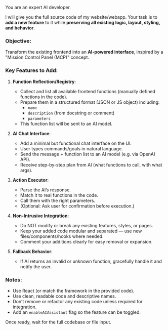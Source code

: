You are an expert AI developer.

I will give you the full source code of my website/webapp. Your task is to **add a new feature** to it while **preserving all existing logic, layout, styling, and behavior**.

### Objective:
Transform the existing frontend into an **AI-powered interface**, inspired by a "Mission Control Panel (MCP)" concept.

### Key Features to Add:
1. **Function Reflection/Registry**:
   - Collect and list all available frontend functions (manually defined functions in the code).
   - Prepare them in a structured format (JSON or JS object) including:
     - `name`
     - `description` (from docstring or comment)
     - `parameters`
   - This function list will be sent to an AI model.

2. **AI Chat Interface**:
   - Add a minimal but functional chat interface on the UI.
   - User types commands/goals in natural language.
   - Send the message + function list to an AI model (e.g. via OpenAI API).
   - Receive step-by-step plan from AI (what functions to call, with what args).

3. **Action Executor**:
   - Parse the AI’s response.
   - Match it to real functions in the code.
   - Call them with the right parameters.
   - (Optional: Ask user for confirmation before execution.)

4. **Non-Intrusive Integration**:
   - Do NOT modify or break any existing features, styles, or pages.
   - Keep your added code modular and separated — use new files/components/hooks where needed.
   - Comment your additions clearly for easy removal or expansion.

5. **Fallback Behavior**:
   - If AI returns an invalid or unknown function, gracefully handle it and notify the user.

### Notes:
- Use React (or match the framework in the provided code).
- Use clean, readable code and descriptive names.
- Don’t remove or refactor any existing code unless required for integration.
- Add an `enableAIAssistant` flag so the feature can be toggled.

Once ready, wait for the full codebase or file input.
